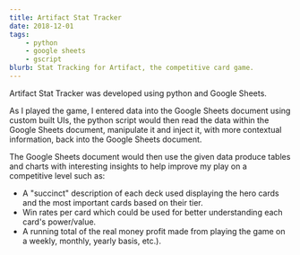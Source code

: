 ```yaml
---
title: Artifact Stat Tracker
date: 2018-12-01
tags:
    - python
    - google sheets
    - gscript
blurb: Stat Tracking for Artifact, the competitive card game.
---
```

Artifact Stat Tracker was developed using python and Google Sheets.

As I played the game, I entered data into the Google Sheets document using custom built UIs, the python script would then read the data within the Google Sheets document, manipulate it and inject it, with more contextual information, back into the Google Sheets document.

The Google Sheets document would then use the given data produce tables and charts with interesting insights to help improve my play on a competitive level such as:

- A "succinct" description of each deck used displaying the hero cards and the most important cards based on their tier.
- Win rates per card which could be used for better understanding each card's power/value.
- A running total of the real money profit made from playing the game on a weekly, monthly, yearly basis, etc.).

